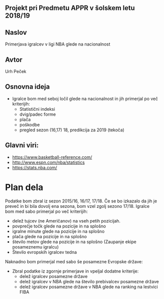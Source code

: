 ## Projekt pri Predmetu APPR v šolskem letu 2018/19

## Naslov

Primerjava igralcev v ligi NBA glede na nacionalnost

## Avtor

Urh Peček

## Osnovna ideja

- Igralce bom med seboj ločil glede na nacionalnost in jih primerjal po več kriterijih:
  - Statistični indeksi
  - dvig/padec forme
  - plača
  - poškodbe
  - pregled sezon (16,17) 18, predikcija za 2019 (tekoča)

## Glavni viri: 
- https://www.basketball-reference.com/
- http://www.espn.com/nba/statistics
- https://stats.nba.com/
  

# Plan dela
Podatke bom zbral iz sezon 2015/16, 16/17, 17/18. Če se bo izkazalo da jih je preveč
in bi bila dovolj ena sezona, bom vzel zgolj sezono 17/18.
Igralce bom med sabo primerjal po več kriterijih:
  - delež tujcev (ne Američanov) na vseh petih pozicijah.
  - povprečje točk glede na pozicije in na splošno
  - igralne minute glede na pozicije in na splošno
  - plača glede na pozicije in na splošno
  - število metov glede na pozicije in na splošno (Zaupanje ekipe posameznemu igralcu)
  - Število evropskih igralcev tedna

Naknadno bom primerjal med sabo še posamezne Evropske države:
  - Zbral podatke iz zgornje primerjave in vpeljal dodatne kriterije:
    - delež igralcev posamezne države
    - delež igralcev v NBA glede na število prebivalcev posamezne države
    - delež igralcev posamezne države  v NBA glede na ranking na lestvici FIBA  
    

  
  
  
  
  
  
  
  